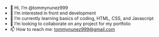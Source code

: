 - 👋 Hi, I’m @tommynunez999
- 👀 I’m interested in front end development
- 🌱 I’m currently learning basics of coding, HTML, CSS, and Javascript
- 💞️ I’m looking to collaborate on any project for my portfolio
- 📫 How to reach me: tommynunez999@gmail.com

<!---
tommynunez999/tommynunez999 is a ✨ special ✨ repository because its `README.md` (this file) appears on your GitHub profile.
You can click the Preview link to take a look at your changes.
--->
